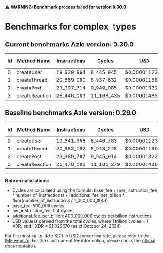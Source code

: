 ⚠️ **WARNING: Benchmark process failed for version 0.30.0**

# Benchmarks for complex_types

## Current benchmarks Azle version: 0.30.0

| Id  | Method Name    | Instructions | Cycles     | USD           | USD/Million Calls | Change                             |
| --- | -------------- | ------------ | ---------- | ------------- | ----------------- | ---------------------------------- |
| 0   | createUser     | 19_639_864   | 8_445_945  | $0.0000112303 | $11.23            | <font color="green">-2_094</font>  |
| 1   | createThread   | 20_869_080   | 8_937_632  | $0.0000118841 | $11.88            | <font color="green">-14_117</font> |
| 2   | createPost     | 23_397_714   | 9_949_085  | $0.0000132290 | $13.22            | <font color="red">+7_927</font>    |
| 3   | createReaction | 26_446_089   | 11_168_435 | $0.0000148503 | $14.85            | <font color="green">-32_109</font> |

## Baseline benchmarks Azle version: 0.29.0

| Id  | Method Name    | Instructions | Cycles     | USD           | USD/Million Calls |
| --- | -------------- | ------------ | ---------- | ------------- | ----------------- |
| 0   | createUser     | 19_641_958   | 8_446_783  | $0.0000112314 | $11.23            |
| 1   | createThread   | 20_883_197   | 8_943_278  | $0.0000118916 | $11.89            |
| 2   | createPost     | 23_389_787   | 9_945_914  | $0.0000132248 | $13.22            |
| 3   | createReaction | 26_478_198   | 11_181_279 | $0.0000148674 | $14.86            |

---

**Note on calculations:**

- Cycles are calculated using the formula: base_fee + (per_instruction_fee \* number_of_instructions) + (additional_fee_per_billion \* floor(number_of_instructions / 1_000_000_000))
- base_fee: 590_000 cycles
- per_instruction_fee: 0.4 cycles
- additional_fee_per_billion: 400_000_000 cycles per billion instructions
- USD value is derived from the total cycles, where 1 trillion cycles = 1 XDR, and 1 XDR = $1.329670 (as of October 24, 2024)

For the most up-to-date XDR to USD conversion rate, please refer to the [IMF website](https://www.imf.org/external/np/fin/data/rms_sdrv.aspx).
For the most current fee information, please check the [official documentation](https://internetcomputer.org/docs/current/developer-docs/gas-cost#execution).
